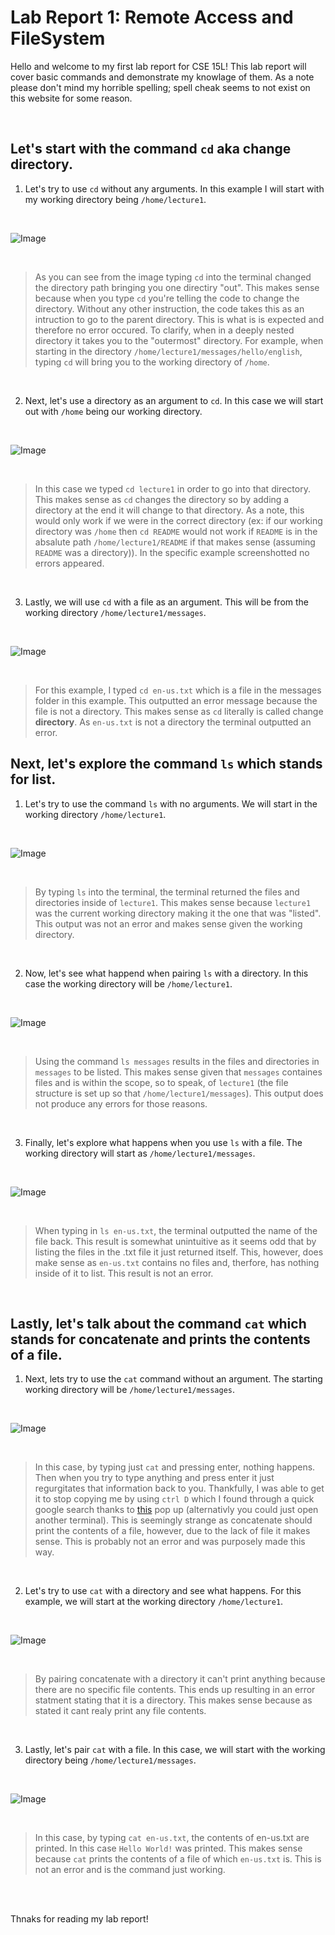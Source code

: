 # **Lab Report 1: Remote Access and FileSystem**

Hello and welcome to my first lab report for CSE 15L! This lab report will cover basic commands and demonstrate my knowlage of them. 
As a note please don't mind my horrible spelling; spell cheak seems to not exist on this website for some reason.

<br>  

## Let's start with the command `cd` aka change directory.
1. Let's try to use `cd` without any arguments. In this example I will start with my working directory being `/home/lecture1`.
   
<br> 

![Image](cd1.png)

<br>

> As you can see from the image typing `cd` into the terminal changed the directory path bringing you one directiry "out". This makes
sense because when you type `cd` you're telling the code to change the directory. Without any other instruction, the code takes this as an
intruction to go to the parent directory. This is what is is expected and therefore no error occured. To clarify, when in a deeply nested
directory it takes you to the "outermost" directory. For example, when starting in the directory `/home/lecture1/messages/hello/english`,
typing `cd` will bring you to the working directory of `/home`. 

<br>  

2. Next, let's use a directory as an argument to `cd`. In this case we will start out with `/home` being our working directory.

<br>

![Image](cd2.png)

<br>

> In this case we typed `cd lecture1` in order to go into that directory. This makes sense as `cd` changes the directory so by adding a directory at the end
it will change to that directory. As a note, this would only work if we were in the correct directory (ex: if our working directory was `/home` then `cd README`
would not work if `README` is in the absalute path `/home/lecture1/README` if that makes sense (assuming `README` was a directory)). In the specific example screenshotted
no errors appeared.

<br>

3. Lastly, we will use `cd` with a file as an argument. This will be from the working directory `/home/lecture1/messages`.

<br>  

![Image](cd3.png)

<br>  

> For this example, I typed `cd en-us.txt` which is a file in the messages folder in this example. This outputted an error message because the file is not a directory.
This makes sense as `cd` literally is called change **directory**. As `en-us.txt` is not a directory the terminal outputted an error.

## Next, let's explore the command `ls` which stands for list.
1. Let's try to use the command `ls` with no arguments. We will start in the working directory `/home/lecture1`.

<br>

![Image](ls1.png)

<br>

> By typing `ls` into the terminal, the terminal returned the files and directories inside of `lecture1`. This makes sense because `lecture1` was the current working
directory making it the one that was "listed". This output was not an error and makes sense given the working directory. 

<br>

2. Now, let's see what happend when pairing `ls` with a directory. In this case the working directory will be `/home/lecture1`.

<br>

![Image](ls2.png)

<br>

> Using the command `ls messages` results in the files and directories in `messages` to be listed. This makes sense given that `messages` containes files and 
is within the scope, so to speak, of `lecture1` (the file structure is set up so that `/home/lecture1/messages`). This output does not produce any errors for those reasons. 

<br>

3. Finally, let's explore what happens when you use `ls` with a file. The working directory will start as `/home/lecture1/messages`.

<br>

![Image](ls3.png)

<br>

> When typing in `ls en-us.txt`, the terminal outputted the name of the file back. This result is somewhat unintuitive as it seems odd that by listing the files in
the .txt file it just returned itself. This, however, does make sense as `en-us.txt` contains no files and, therfore, has nothing inside of it to list. This result is not
an error. 

<br>

## Lastly, let's talk about the command `cat` which stands for concatenate and prints the contents of a file.
1. Next, lets try to use the `cat` command without an argument. The starting working directory will be `/home/lecture1/messages`.

<br>

![Image](cat1.png)

<br>

> In this case, by typing just `cat` and pressing enter, nothing happens. Then when you try to type anything and press enter it just regurgitates that
information back to you. Thankfully, I was able to get it to stop copying me by using `ctrl D` which I found through a quick google search thanks to [this](https://www.google.com/search?q=how+to+stop+cat+in+terminal+from+command+line&oq=how+to+stop+cat+in+terminal+from+co&gs_lcrp=EgZjaHJvbWUqBwgBECEYoAEyBggAEEUYOTIHCAEQIRigATIHCAIQIRigATIHCAMQIRigATIHCAQQIRigATIHCAUQIRirAjIHCAYQIRirAjIHCAcQIRifBdIBCTIwMzE3ajBqOagCALACAA&sourceid=chrome&ie=UTF-8)
pop up (alternativly you could just open another terminal). This is seemingly strange as concatenate should print the contents of a file, however, due to the lack of
file it makes sense. This is probably not an error and was purposely made this way.

<br>

2. Let's try to use `cat` with a directory and see what happens. For this example, we will start at the working directory `/home/lecture1`.
   
<br>

![Image](cat2.png)

<br>

> By pairing concatenate with a directory it can't print anything because there are no specific file contents. This ends up resulting in an error statment
stating that it is a directory. This makes sense because as stated it cant realy print any file contents.

<br>  

3. Lastly, let's pair `cat` with a file. In this case, we will start with the working directory being `/home/lecture1/messages`.
   
<br>

![Image](cat3.png)

<br>

> In this case, by typing `cat en-us.txt`, the contents of en-us.txt are printed. In this case `Hello World!` was printed. This makes sense because `cat` prints the
contents of a file of which `en-us.txt` is. This is not an error and is the command just working. 

<br>

<br>

Thnaks for reading my lab report!
